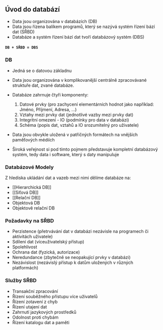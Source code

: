## Úvod do databází
- Data jsou organizována v databázích (DB)
- Data jsou řízena balíkem programů, který se nazývá systém řízení bází dat (SŘBD)
- Databáze a systém řízení bází dat tvoří databázový systém (DBS)

#### `DB + SŘBD = DBS`

### DB
- Jedná se o datovou základnu
- Data jsou organizována v komplikovanější centrálně zpracovávané struktuře dat, zvané databáze.
- Databáze zahrnuje čtyři komponenty:

	1. Datové prvky (pro zachycení elementárních hodnot jako například: Jméno, Příjmení, Adresa, …)
	2. Vztahy mezi prvky dat (jednotlivé vazby mezi prvky dat)
	3. Integritní omezení - IO (podmínky pro data v databázi)
	4. Schéma (popis dat, vztahů a IO srozumitelný pro uživatele)
	
- Data jsou obvykle uložená v patřičných formátech na vnějších paměťových médiích
- Široká veřejnost si pod tímto pojmem představuje kompletní databázový systém, tedy data i software, který s daty manipuluje

### Databázové Modely
Z hlediska ukládání dat a vazeb mezi nimi dělíme databáze na:
- [[Hierarchická DB]]
- [[Síťová DB]]
- [[Relační DB]]
- Objektová DB
- Objektově relační DB

### Požadavky na SŘBD

- Perzistence (přetrvávání dat v databázi nezávisle na programech či aktivitách uživatele)
- Sdílení dat (víceuživatelský přístup)
- Spolehlivost
- Ochrana dat (fyzická, autorizace)
- Neredundance (zbytečně se neopakující prvky v databázi)
- Nezávislost (nezávislý přístup k datům uložených v různých platformách)

### Služby SŘBD
- Transakční zpracování
- Řízení souběžného přístupu více uživatelů
- Řízení zotavení z chyb
- Řízení utajení dat
- Zahrnutí jazykových prostředků
- Odolnost proti chybám
- Řízení katalogu dat a paměti